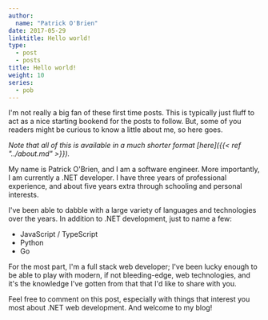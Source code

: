 ```yaml
---
author:
  name: "Patrick O'Brien"
date: 2017-05-29
linktitle: Hello world!
type:
  - post
  - posts
title: Hello world!
weight: 10
series:
  - pob
---
```


I'm not really a big fan of these first time posts. This is typically just fluff to act as a nice starting bookend for the posts to follow. But, some of you readers might be curious to know a little about me, so here goes.

_Note that all of this is available in a much shorter format [here]({{< ref "../about.md" >}})._

My name is Patrick O'Brien, and I am a software engineer. More importantly, I am currently a .NET developer. I have three years of professional experience, and about five years extra through schooling and personal interests.

I've been able to dabble with a large variety of languages and technologies over the years. In addition to .NET development, just to name a few:

- JavaScript / TypeScript
- Python
- Go

For the most part, I'm a full stack web developer; I've been lucky enough to be able to play with modern, if not bleeding-edge, web technologies, and it's the knowledge I've gotten from that that I'd like to share with you.

Feel free to comment on this post, especially with things that interest you most about .NET web development. And welcome to my blog!
